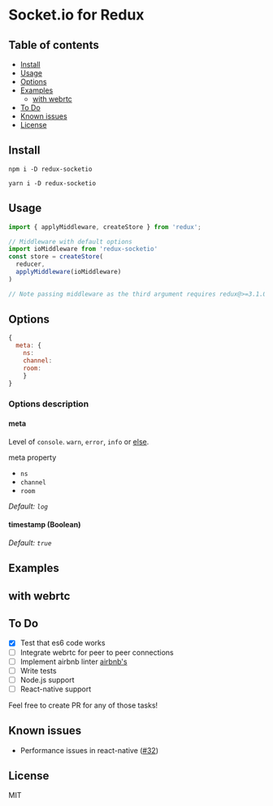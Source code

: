 # Socket.io for Redux

## Table of contents
* [Install](#install)
* [Usage](#usage)
* [Options](#options)
* [Examples](#examples)
  * [with webrtc](#with-webrtc)
* [To Do](#to-do)
* [Known issues](#known-issues)
* [License](#license)

## Install
`npm i -D redux-socketio`

`yarn i -D redux-socketio`

## Usage
```javascript
import { applyMiddleware, createStore } from 'redux';

// Middleware with default options
import ioMiddleware from 'redux-socketio'
const store = createStore(
  reducer,
  applyMiddleware(ioMiddleware)
)

// Note passing middleware as the third argument requires redux@>=3.1.0
```

## Options
```javascript
{
  meta: {
    ns:
    channel:
    room:
    }
}
```

### Options description

#### meta
Level of `console`. `warn`, `error`, `info` or [else](https://developer.mozilla.org/en/docs/Web/API/console).

meta property
* `ns`
* `channel`
* `room`

*Default: `log`*

#### __timestamp (Boolean)__

*Default: `true`*

## Examples

## with webrtc

## To Do
- [x] Test that es6 code works 
- [ ] Integrate webrtc for peer to peer connections 
- [ ] Implement airbnb linter [airbnb's](https://www.npmjs.com/package/eslint-config-airbnb)
- [ ] Write tests
- [ ] Node.js support
- [ ] React-native support

Feel free to create PR for any of those tasks!

## Known issues
* Performance issues in react-native ([#32](https://github.com/pak11273/redux-socketio/issues/1))

## License
MIT
